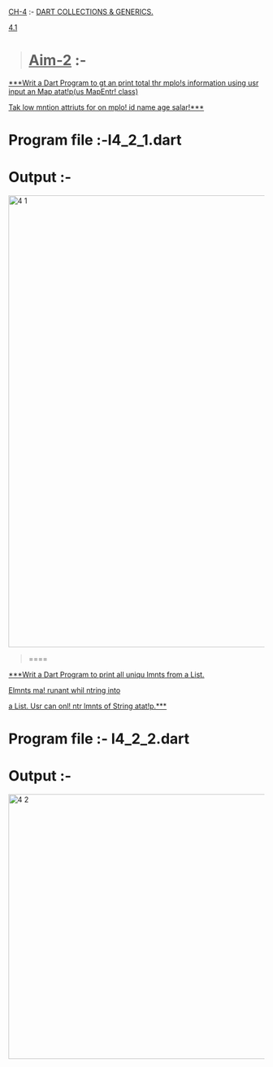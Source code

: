  <u>CH-4</u> :- <u> DART COLLECTIONS & GENERICS.</u>
 
 <u>4.1</u>
 
><u>Aim-2</u> :-
>====

<u>***Writ a Dart Program to gt an print total thr
mplo!s information using usr input an
Map atat!p(us MapEntr! class)

Tak low mntion attriuts for on
mplo! id name age salar!***</u>

Program file :-l4_2_1.dart
====

# Output :-

<img width="889" alt="4 1" src="https://user-images.githubusercontent.com/114164076/215475257-4ec8393f-77e7-46f2-a6b2-4173ff268098.png">

>====

<u>***Writ a Dart Program to print all uniqu lmnts
from a List.

Elmnts ma!  runant whil ntring into

a List. Usr can onl! ntr lmnts of String
atat!p.***</u>

Program file :- l4_2_2.dart
===

# Output :-
<img width="521" alt="4 2" src="https://user-images.githubusercontent.com/114164076/215475463-74370dc9-f8de-44f6-b94b-3a3a8680b942.png">


